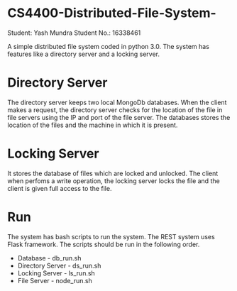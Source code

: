 # CS4400-Distributed-File-System-
Student: Yash Mundra
Student No.: 16338461

A simple distributed file system coded in python 3.0. The system has features like a directory server and a locking server.

# Directory Server
The directory server keeps two local MongoDb databases. When the client makes a request, the directory server checks for the location of the file in file servers using the IP and port of the file server. The databases stores the location of the files and the machine in which it is present.

# Locking Server
It stores the database of files which are locked and unlocked. The client when perfoms a write operation, the locking server locks the file and the client is given full access to the file.

# Run
The system has bash scripts to run the system. The REST system uses Flask framework. The scripts should be run in the following order.
* Database - db_run.sh
* Directory Server - ds_run.sh
* Locking Server - ls_run.sh
* File Server - node_run.sh




